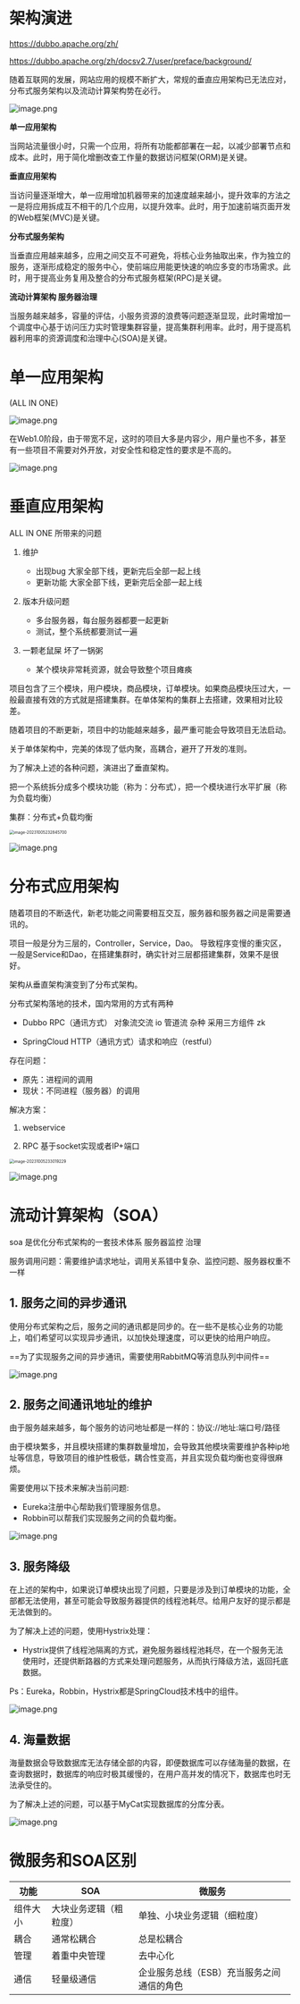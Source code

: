 # 架构演进

https://dubbo.apache.org/zh/

https://dubbo.apache.org/zh/docsv2.7/user/preface/background/

随着互联网的发展，网站应用的规模不断扩大，常规的垂直应用架构已无法应对，分布式服务架构以及流动计算架构势在必行。

![image.png](01-架构.assets/1637286346328-1f760ca5-ae9c-469f-b9f4-d2cb8192c964.png)

**单一应用架构**

当网站流量很小时，只需一个应用，将所有功能都部署在一起，以减少部署节点和成本。此时，用于简化增删改查工作量的数据访问框架(ORM)是关键。

**垂直应用架构**

当访问量逐渐增大，单一应用增加机器带来的加速度越来越小，提升效率的方法之一是将应用拆成互不相干的几个应用，以提升效率。此时，用于加速前端页面开发的Web框架(MVC)是关键。

**分布式服务架构**

当垂直应用越来越多，应用之间交互不可避免，将核心业务抽取出来，作为独立的服务，逐渐形成稳定的服务中心，使前端应用能更快速的响应多变的市场需求。此时，用于提高业务复用及整合的分布式服务框架(RPC)是关键。

**流动计算架构 服务器治理**

当服务越来越多，容量的评估，小服务资源的浪费等问题逐渐显现，此时需增加一个调度中心基于访问压力实时管理集群容量，提高集群利用率。此时，用于提高机器利用率的资源调度和治理中心(SOA)是关键。

# 单一应用架构

(ALL IN ONE)

![image.png](01-架构.assets/1637287556841-ffc5afe4-6a20-4cca-9a86-1cbfab5b9881.png)

在Web1.0阶段，由于带宽不足，这时的项目大多是内容少，用户量也不多，甚至有一些项目不需要对外开放，对安全性和稳定性的要求是不高的。

![image.png](01-架构.assets/1637288601096-ee5b1fef-9b30-40e4-9446-56eb952a4d6f.png)

# 垂直应用架构

ALL IN ONE 所带来的问题

1. 维护
   + 出现bug 大家全部下线，更新完后全部一起上线
   + 更新功能 大家全部下线，更新完后全部一起上线

2. 版本升级问题
   + 多台服务器，每台服务器都要一起更新
   + 测试，整个系统都要测试一遍

3. 一颗老鼠屎 坏了一锅粥
   + 某个模块非常耗资源，就会导致整个项目瘫痪

项目包含了三个模块，用户模块，商品模块，订单模块。如果商品模块压过大，一般最直接有效的方式就是搭建集群。在单体架构的集群上去搭建，效果相对比较差。

随着项目的不断更新，项目中的功能越来越多，最严重可能会导致项目无法启动。

关于单体架构中，完美的体现了低内聚，高耦合，避开了开发的准则。

为了解决上述的各种问题，演进出了垂直架构。

把一个系统拆分成多个模块功能（称为：分布式），把一个模块进行水平扩展（称为负载均衡）

集群：分布式+负载均衡

<img src="01-架构.assets/image-20231005232845700.png" alt="image-20231005232845700" style="zoom: 50%;" />

![image.png](01-架构.assets/1637288638899-ca4e51c0-fc08-4256-87f8-64960306c1ee.png)



# 分布式应用架构

随着项目的不断迭代，新老功能之间需要相互交互，服务器和服务器之间是需要通讯的。

项目一般是分为三层的，Controller，Service，Dao。 导致程序变慢的重灾区，一般是Service和Dao，在搭建集群时，确实针对三层都搭建集群，效果不是很好。

架构从垂直架构演变到了分布式架构。

分布式架构落地的技术，国内常用的方式有两种

+ Dubbo							RPC（通讯方式） 对象流交流  io 管道流 杂种 采用三方组件  zk

+ SpringCloud				HTTP（通讯方式）请求和响应（restful）

存在问题：

+ 原先：进程间的调用
+ 现状：不同进程（服务器）的调用

解决方案：

1. webservice

2. RPC 基于socket实现或者IP+端口

<img src="01-架构.assets/image-20231005233019229.png" alt="image-20231005233019229" style="zoom:50%;" />

![image.png](01-架构.assets/1637289224236-5707ab5c-afe3-469a-b9d7-f270688600e0.png)

# 流动计算架构（SOA）

soa 是优化分布式架构的一套技术体系  服务器监控 治理

服务调用问题：需要维护请求地址，调用关系错中复杂、监控问题、服务器权重不一样

## 1.  服务之间的异步通讯

使用分布式架构之后，服务之间的通讯都是同步的。在一些不是核心业务的功能上，咱们希望可以实现异步通讯，以加快处理速度，可以更快的给用户响应。

==为了实现服务之间的异步通讯，需要使用RabbitMQ等消息队列中间件==

![image.png](01-架构.assets/1637289817197-52d5118e-8e8b-492c-8032-a6d87d810044.png)

## 2. 服务之间通讯地址的维护

由于服务越来越多，每个服务的访问地址都是一样的：协议://地址:端口号/路径

由于模块繁多，并且模块搭建的集群数量增加，会导致其他模块需要维护各种ip地址等信息，导致项目的维护性极低，耦合性变高，并且实现负载均衡也变得很麻烦。

需要使用以下技术来解决当前问题:

+ Eureka注册中心帮助我们管理服务信息。
+ Robbin可以帮我们实现服务之间的负载均衡。

![image.png](01-架构.assets/1637289845661-2c17cf09-0378-463c-bef8-3fab655f1def.png)

## 3. 服务降级

在上述的架构中，如果说订单模块出现了问题，只要是涉及到订单模块的功能，全部都无法使用，甚至可能会导致服务器提供的线程池耗尽。给用户友好的提示都是无法做到的。

为了解决上述的问题，使用Hystrix处理：

+ Hystrix提供了线程池隔离的方式，避免服务器线程池耗尽，在一个服务无法使用时，还提供断路器的方式来处理问题服务，从而执行降级方法，返回托底数据。

Ps：Eureka，Robbin，Hystrix都是SpringCloud技术栈中的组件。

![image.png](01-架构.assets/1637289905323-9170024c-5ab5-4517-8199-4d45bdfc8e01.png)

## 4. 海量数据

海量数据会导致数据库无法存储全部的内容，即便数据库可以存储海量的数据，在查询数据时，数据库的响应时极其缓慢的，在用户高并发的情况下，数据库也时无法承受住的。

为了解决上述的问题，可以基于MyCat实现数据库的分库分表。

![image.png](01-架构.assets/1637289929451-ae8ce1f2-10a1-4be6-9415-8908db33a870.png)

# 微服务和SOA区别

| 功能     | SOA                    | 微服务                                    |
| -------- | ---------------------- | ----------------------------------------- |
| 组件大小 | 大块业务逻辑（粗粒度） | 单独、小块业务逻辑（细粒度）              |
| 耦合     | 通常松耦合             | 总是松耦合                                |
| 管理     | 着重中央管理           | 去中心化                                  |
| 通信     | 轻量级通信             | 企业服务总线（ESB）充当服务之间通信的角色 |



